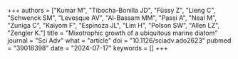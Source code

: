 +++
authors = ["Kumar M", "Tibocha-Bonilla JD", "Füssy Z", "Lieng C", "Schwenck SM", "Levesque AV", "Al-Bassam MM", "Passi A", "Neal M", "Zuniga C", "Kaiyom F", "Espinoza JL", "Lim H", "Polson SW", "Allen LZ", "Zengler K."]
title = "Mixotrophic growth of a ubiquitous marine diatom"
journal = "Sci Adv"
what = "article"
doi = "10.1126/sciadv.ado2623"
pubmed = "39018398"
date = "2024-07-17"
keywords = []
+++


